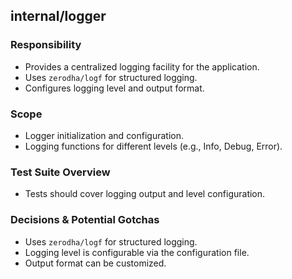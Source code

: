 ## internal/logger

### Responsibility
- Provides a centralized logging facility for the application.
- Uses `zerodha/logf` for structured logging.
- Configures logging level and output format.

### Scope
- Logger initialization and configuration.
- Logging functions for different levels (e.g., Info, Debug, Error).

### Test Suite Overview
- Tests should cover logging output and level configuration.

### Decisions & Potential Gotchas
- Uses `zerodha/logf` for structured logging.
- Logging level is configurable via the configuration file.
- Output format can be customized.
